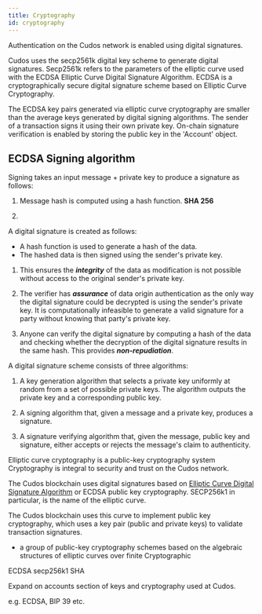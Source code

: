 ```yaml
---
title: Cryptography
id: cryptography
---
```


Authentication on the Cudos network is enabled using digital signatures. 

Cudos uses the secp2561k digital key scheme to generate digital signatures. Secp2561k refers to the parameters of the elliptic curve used with the ECDSA Elliptic Curve Digital Signature Algorithm. ECDSA is a cryptographically secure digital signature scheme based on Elliptic Curve Cryptography.

The ECDSA key pairs generated via elliptic curve cryptography are smaller than the average keys generated by digital signing algorithms. The sender of a transaction signs it using their own private key. On-chain signature verification is enabled by storing the public key in the 'Account' object.

## ECDSA Signing algorithm

Signing takes an input message + private key to produce a signature as follows:

1. Message hash is computed using a hash function. **SHA 256**

2. 

A digital signature is created as follows:

* A hash function is used to generate a hash of the data. 
* The hashed data is then signed using the sender's private key.

1. This ensures the ***integrity*** of the data as modification is not possible without access to the original sender's private key.  

2. The verifier has ***assurance*** of data origin authentication as the only way the digital signature could be decrypted is using the sender's private key. It is computationally infeasible to generate a valid signature for a party without knowing that party's private key.

3. Anyone can verify the digital signature by computing a hash of the data and checking whether the decryption of the digital signature results in the same hash. This provides ***non-repudiation***. 

A digital signature scheme consists of three algorithms:

1. A key generation algorithm that selects a private key uniformly at random from a set of possible private keys. The algorithm outputs the private key and a corresponding public key.

2. A signing algorithm that, given a message and a private key, produces a signature.

3. A signature verifying algorithm that, given the message, public key and signature, either accepts or rejects the message's claim to authenticity.

Elliptic curve cryptography is a public-key cryptography system Cryptography is integral to security and trust on the Cudos network.

The Cudos blockchain uses digital signatures based on [Elliptic Curve Digital Signature Algorithm](https://en.wikipedia.org/wiki/Elliptic_Curve_Digital_Signature_Algorithm) or ECDSA public key cryptography. SECP256k1 in particular, is the name of the elliptic curve. 


The Cudos blockchain uses this curve to implement public key cryptography, which uses a key pair (public and private keys) to validate transaction signatures.




 - a group of public-key cryptography schemes based on the algebraic structures of elliptic curves over finite 
Cryptographic 

ECDSA	secp256k1
SHA

Expand on accounts section of keys and cryptography used at Cudos.

e.g. ECDSA, BIP 39 etc.